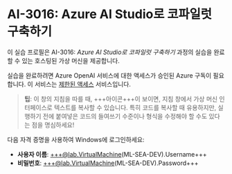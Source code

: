 # AI-3016: Azure AI Studio로 코파일럿 구축하기

이 실습 프로필은 AI-3016: *Azure AI Studio로 코파일럿 구축하기* 과정의 실습을 완료할 수 있는 호스팅된 가상 머신을 제공합니다.

실습을 완료하려면 Azure OpenAI 서비스에 대한 액세스가 승인된 Azure 구독이 필요합니다. 이 서비스는 [제한된 액세스](https://learn.microsoft.com/legal/cognitive-services/openai/limited-access) 서비스입니다.

> **팁**: 이 창의 지침을 따를 때, +++아이콘+++이 보이면, 지침 창에서 가상 머신 인터페이스로 텍스트를 복사할 수 있습니다. 특히 코드를 복사할 때 유용하지만, 실행하기 전에 붙여넣은 코드의 들여쓰기 수준이나 형식을 수정해야 할 수도 있다는 점을 명심하세요!

다음 자격 증명을 사용하여 Windows에 로그인하세요:

- **사용자 이름**: +++@lab.VirtualMachine(ML-SEA-DEV).Username+++
- **비밀번호**: +++@lab.VirtualMachine(ML-SEA-DEV).Password+++
